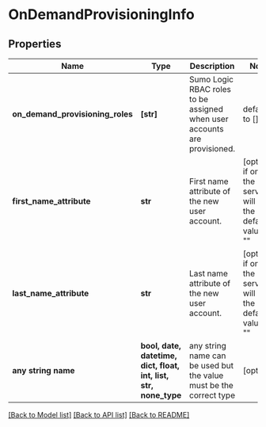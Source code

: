 # OnDemandProvisioningInfo


## Properties
Name | Type | Description | Notes
------------ | ------------- | ------------- | -------------
**on_demand_provisioning_roles** | **[str]** | Sumo Logic RBAC roles to be assigned when user accounts are provisioned. | defaults to []
**first_name_attribute** | **str** | First name attribute of the new user account. | [optional]  if omitted the server will use the default value of ""
**last_name_attribute** | **str** | Last name attribute of the new user account. | [optional]  if omitted the server will use the default value of ""
**any string name** | **bool, date, datetime, dict, float, int, list, str, none_type** | any string name can be used but the value must be the correct type | [optional]

[[Back to Model list]](../README.md#documentation-for-models) [[Back to API list]](../README.md#documentation-for-api-endpoints) [[Back to README]](../README.md)


